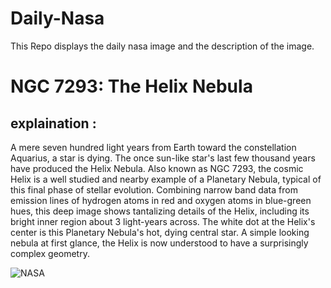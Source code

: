 # Daily-Nasa

This Repo displays the daily nasa image and the description of the image.

<!--NASA-->
# NGC 7293: The Helix Nebula
## explaination :

A mere seven hundred light years from Earth toward the constellation Aquarius, a star is dying. The once sun-like star's last few thousand years have produced the Helix Nebula. Also known as NGC 7293, the cosmic Helix is a well studied and nearby example of a Planetary Nebula, typical of this final phase of stellar evolution.  Combining narrow band data from emission lines of hydrogen atoms in red and oxygen atoms in blue-green hues, this deep image shows tantalizing details of the Helix, including its bright inner region about 3 light-years across. The white dot at the Helix's center is this Planetary Nebula's hot, dying central star. A simple looking nebula at first glance, the Helix is now understood to have a surprisingly complex geometry.

![NASA](https://apod.nasa.gov/apod/image/2410/NGC7293_preview1024.png)
<!--/NASA-->